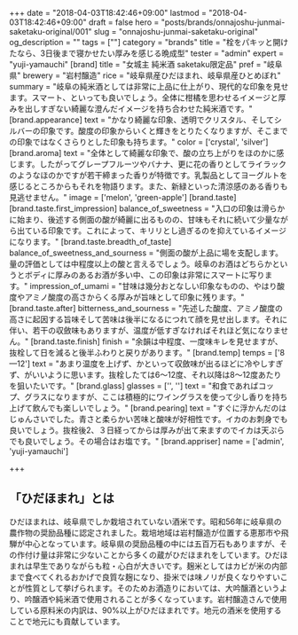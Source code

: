 +++
date = "2018-04-03T18:42:46+09:00"
lastmod = "2018-04-03T18:42:46+09:00"
draft = false
hero = "posts/brands/onnajoshu-junmai-saketaku-original/001"
slug = "onnajoshu-junmai-saketaku-original"
og_description = ""
tags = [""]
category = "brands"
title = "栓をパキッと開けたなら、3日後まで寝かせたい厚みを感じる晩成型"
tester = "admin"
expert = "yuji-yamauchi"
[brand]
  title = "女城主 純米酒 saketaku限定品"
  pref = "岐阜県"
  brewery = "岩村醸造"
  rice = "岐阜県産ひだほまれ、岐阜県産ひとめぼれ"
  summary = "岐阜の純米酒としては非常に上品に仕上がり、現代的な印象を見せます。スマート、といっても良いでしょう。全体に柑橘を思わせるイメージと厚みを出しすぎない綺麗な澄んだイメージを持ち合わせた純米酒です。"
  [brand.appearance]
    text = "かなり綺麗な印象、透明でクリスタル、そしてシルバーの印象です。酸度の印象からいくと輝きをとりたくなりますが、そこまでの印象ではなくさらりとした印象も持ちます。"
    color = ['crystal', 'silver']
  [brand.aroma]
    text = "全体として綺麗な印象で、酸の立ち上がりをほのかに感じます。したがってグレープフルーツやバナナ、更に花の香りとしてライラックのようなほのかですが若干締まった香りが特徴です。乳製品としてヨーグルトを感じるところからもそれを物語ります。また、新緑といった清涼感のある香りも見逃せません。"
    image = ['melon', 'green-apple']
  [brand.taste]
    [brand.taste.first_impression]
      balance_of_sweetness = "入口の印象は滑らかに始まり、後述する側面の酸が綺麗に出るものの、甘味もそれに続いて少量ながら出ている印象です。これによって、キリリとし過ぎるのを抑えているイメージになります。"
    [brand.taste.breadth_of_taste]
      balance_of_sweetness_and_sourness = "側面の酸が上品に場を支配します。量の評価としては中程度以上の酸と言えるでしょう。岐阜のお酒はどちらかというとボディに厚みのあるお酒が多い中、この印象は非常にスマートに写ります。"
      impression_of_umami = "甘味は幾分おとなしい印象なものの、やはり酸度やアミノ酸度の高さからくる厚みが旨味として印象に残ります。"
    [brand.taste.after]
      bitterness_and_sourness = "先述した酸度、アミノ酸度の高さに起因する旨味そして苦味は後半になるにつれて顔を見せ出します。それに伴い、若干の収斂味もありますが、温度が低すぎなければそれほど気になりません。"
    [brand.taste.finish]
      finish = "余韻は中程度、一度味キレを見せますが、抜栓して日を減ると後半ふわりと戻りがあります。"
  [brand.temp]
    temps = ['8—12']
    text = "あまり温度を上げず、かといって収斂味が出るほどに冷やしすぎず、がいいように思います。抜栓したては6〜12度、それ以降は8〜12度あたりを狙いたいです。"
  [brand.glass]
    glasses = ['', '']
    text = "和食であればコップ、グラスになりますが、ここは積極的にワイングラスを使って少し香りを持ち上げて飲んでも楽しいでしょう。"
  [brand.pearing]
    text = "すぐに浮かんだのはじゅんさいでした。青さと柔らかい苦味と酸味が好相性です。イカのお刺身でも良いでしょう。抜栓後2、３日経ってからは厚みが出て来ますのでイカは天ぷらでも良いでしょう。その場合はお塩です。"
  [brand.appriser]
    name = ['admin', 'yuji-yamauchi']

+++

## 「ひだほまれ」とは

ひだほまれは、岐阜県でしか栽培されていない酒米です。昭和56年に岐阜県の農作物の奨励品種に認定されました。栽培地域は岩村醸造が位置する恵那市や飛騨が中心となっています。岐阜県の奨励品種の中には五百万石もありますが、その作付け量は非常に少ないことから多くの蔵がひだほまれをしています。ひだほまれは早生でありながらも粒・心白が大きいです。麹米としてはカビが米の内部まで食べてくれるおかげで良質な麹になり、掛米では味ノリが良くなりやすいことが性質として挙げられます。そのためお酒造りにおいては、大吟醸酒というより、吟醸酒や純米酒で使用されることが多くなっています。岩村醸造さんで使用している原料米の内訳は、90%以上がひだほまれです。地元の酒米を使用することで地元にも貢献しています。